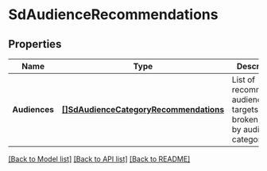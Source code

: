 # SdAudienceRecommendations

## Properties
Name | Type | Description | Notes
------------ | ------------- | ------------- | -------------
**Audiences** | [**[]SdAudienceCategoryRecommendations**](SDAudienceCategoryRecommendations.md) | List of recommended audience targets, broken down by audience category | [optional] [default to null]

[[Back to Model list]](../README.md#documentation-for-models) [[Back to API list]](../README.md#documentation-for-api-endpoints) [[Back to README]](../README.md)

